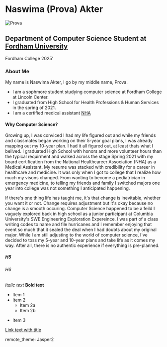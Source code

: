 # Naswima (Prova) Akter
![Prova](https://media.licdn.com/dms/image/C4E03AQHDeQ1gxnz_0w/profile-displayphoto-shrink_800_800/0/1611945352753?e=2147483647&v=beta&t=l0Vj-HdOCseoMY3av0ljt_ID5Ek5DXsFRnYp7aUYnxQ "Image title")

## Department of Computer Science Student at [Fordham University](https://www.fordham.edu// "Fordham University Lincoln Center")
Fordham College 2025'

### About Me
My name is Naswima Akter, I go by my middle name, Prova. 
  - I am a sophmore student studying computer science at Fordham College at Lincoln Center.
  - I graduated from High School for Health Professions & Human Services in the spring of 2021.
  - I am a certified medical assistant [NHA](https://www.nhanow.com/?utm_medium=ppc&utm_term=nha&utm_source=adwords&utm_campaign=WP_G_SRCH_BRAND_AMT_NHA&hsa_kw=nha&hsa_acc=4754401107&hsa_ad=593886733569&hsa_net=adwords&hsa_src=g&hsa_tgt=kwd-619708615&hsa_grp=124755110795&hsa_mt=e&hsa_cam=13623490751&hsa_ver=3&gclid=Cj0KCQiA-oqdBhDfARIsAO0TrGGl54vovkhagsH3pfcnVXmLU6sROuOu6YlJGYuTZEdATbUpBhGsZNMaAlH4EALw_wcB "NHA")


#### Why Computer Science?
Growing up, I was conviced I had my life figured out and while my friends and classmates began working on their 5-year goal plans, I was already mapping out my 10-year plan. I had it all figured out, at least thats what I belived. I graduated High School with honors and more volunteer hours than the typical requirment and walked across the stage Spring 2021 with my board certification from the National Healthcareer Association (NHA) as a Medical Assistant. My resume was stacked with credibility for a career in healthcare and medicine. It was only when I got to college that I realize how much my visons changed. From wanting to become a pediatrician in emergency medicine, to telling my friends and family I switched majors one year into college was not something I anticipated happening. 

If there's one thing life has taught me, it's that change is inevitable, whether you want it or not. Change requires adjustment but it's okay because no change is a smooth occuring. Computer Science happened to be a feild I vaguely explored back in high school as a junior participant at Columbia University's SWE Engineering Exploration Expereince. I was part of a class writing codes to name and file hurricanes and I remember enjoying that event so much that it sealed the deal when I had doubts about my original major. While I am still adjusting to the world of computer science, I've decided to toss my 5-year and 10-year plans and take life as it comes my way. After all, there is no authentic experience if everything is pre-planned. 

##### H5
###### H6

*Italic text* 
**Bold text**

* Item 1
* Item 2
  * Item 2a
  * Item 2b
+ Item 3

[Link text with title](https://www.linkedin.com/in/naswima-akter-9060871b5/ "LinkedIn")

remote_theme: Jasper2
